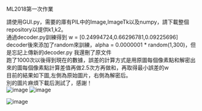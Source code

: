 ML2018第一次作業

請使用GUI.py，需要的庫有PIL中的Image,ImageTk以及numpy，請下載整個repository以提供k1,k2。  
通過decoder.py訓練得到 w = [0.24994724,0.66296781,0.09225696]  
decoder後來添加了random來訓練，alpha = 0.0000001 * random(1,300)，但是忘記上傳新的decoder.py 我還刪了原文件  
跑了1000次以後得到現在的數據，誤差的計算方式是用原圖每個像素點和解密出來的圖每個像素點計算差值再做2.5次方再做和，再取得最小誤差的w  
目前的結果如下圖,左側為原始圖片，右側為解密后。   
別的圖片麻煩下載后測試了，感謝！  
![image](https://github.com/BergLoo/ML2018_410421252_Image-Decryption-using-Linear-Percetpron/blob/master/image/I.png?raw=true)
![image](https://github.com/BergLoo/ML2018_410421252_Image-Decryption-using-Linear-Percetpron/blob/master/image/xd.png?raw=true)
  
![image](https://github.com/BergLoo/ML2018_410421252_Image-Decryption-using-Linear-Percetpron/blob/master/image/Screenshot%20from%202018-07-12%2021-58-15.png?raw=true)
